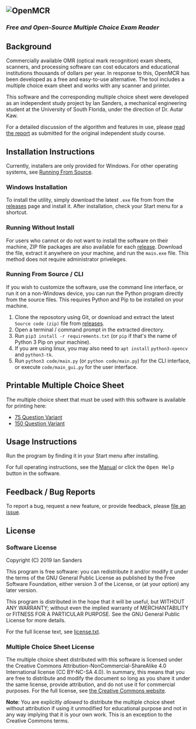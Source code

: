 ## ![OpenMCR](code/assets/wordmark.png)

### _Free and Open-Source Multiple Choice Exam Reader_

## Background

Commercially available OMR (optical mark recognition) exam sheets, scanners, and
processing software can cost educators and educational institutions thousands of
dollars per year. In response to this, OpenMCR has been developed as a free and
easy-to-use alternative. The tool includes a multiple choice exam sheet and
works with any scanner and printer.

This software and the
corresponding multiple choice sheet were developed as an independent study
project by Ian Sanders, a mechanical engineering student at the University of
South Florida, under the direction of Dr. Autar Kaw.

For a detailed discussion of the algorithm and features in use, please
[read the report](https://github.com/iansan5653/open-mcr-report/releases/tag/1.0.0)
as submitted for the original independent study course.

## Installation Instructions

Currently, installers are only provided for Windows. For other operating
systems, see [Running From Source](#running-from-source).

### Windows Installation

To install the utility, simply download the latest `.exe` file from from the
[releases](https://github.com/iansan5653/open-mcr/releases) page and
install it. After installation, check your Start menu for a shortcut.

### Running Without Install

For users who cannot or do not want to install the software on their machine,
ZIP file packages are also available for each [release](https://github.com/iansan5653/open-mcr/releases). Download the file,
extract it anywhere on your machine, and run the `main.exe` file. This method
does not require administrator priveleges.

### Running From Source / CLI

If you wish to customize the software, use the command line interface, or run it
on a non-Windows device, you can run the Python program directly from the source files. This
requires Python and Pip to be installed on your machine.

1. Clone the reposotory using Git, or download and extract the latest `Source code (zip)` file from
  [releases](https://github.com/iansan5653/open-mcr/releases).
2. Open a terminal / command prompt in the extracted directory.
3. Run `pip3 install -r requirements.txt` (or `pip` if that's the name of Python 3 Pip on your
  machine).
4. If you are using linux, you may also need to `apt install` `python3-opencv` and `python3-tk`.
5. Run `python3 code/main.py` (or `python code/main.py`) for the CLI interface, or execute `code/main_gui.py`
  for the user interface.

## Printable Multiple Choice Sheet

The multiple choice sheet that must be used with this software is available
for printing here:

* [75 Question Variant](https://github.com/iansan5653/open-mcr/raw/master/code/assets/multiple_choice_sheet_75q.pdf)
* [150 Question Variant](https://github.com/iansan5653/open-mcr/raw/master/code/assets/multiple_choice_sheet_150q.pdf)

## Usage Instructions

Run the program by finding it in your Start menu after installing.

For full operating instructions, see the [Manual](code/assets/manual.md) or
click the <kbd>Open Help</kbd> button in the software.

## Feedback / Bug Reports

To report a bug, request a new feature, or provide feedback, please
[file an issue](https://github.com/iansan5653/open-mcr/issues/new).

## License

### Software License

Copyright (C) 2019 Ian Sanders

This program is free software: you can redistribute it and/or modify
it under the terms of the GNU General Public License as published by
the Free Software Foundation, either version 3 of the License, or
(at your option) any later version.

This program is distributed in the hope that it will be useful,
but WITHOUT ANY WARRANTY; without even the implied warranty of
MERCHANTABILITY or FITNESS FOR A PARTICULAR PURPOSE.  See the
GNU General Public License for more details.

For the full license text, see [license.txt](./license.txt).

### Multiple Choice Sheet License

The multiple choice sheet distributed with this software is licensed under the
Creative Commons Attribution-NonCommercial-ShareAlike 4.0 International license
(CC BY-NC-SA 4.0). In summary, this means that you are free to distribute and
modify the document so long as you share it under the same license, provide
attribution, and do not use it for commercial purposes. For the full license,
see
[the Creative Commons website](https://creativecommons.org/licenses/by-nc-sa/4.0/).

**Note**: You are explicitly _allowed_ to distribute the multiple choice sheet
without attribution if using it unmodified for educational purpose and not
in any way implying that it is your own work. This is an exception to the
Creative Commons terms. 
